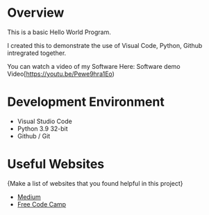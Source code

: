 # Overview
This is a basic Hello World Program.

I created this to demonstrate the use of Visual Code, Python, Github intregrated together. 

You can watch a video of my Software Here: Software demo Video[https://youtu.be/Pewe9hra1Eo)

# Development Environment
* Visual Studio Code
* Python 3.9 32-bit
* Github / Git



# Useful Websites

{Make a list of websites that you found helpful in this project}
* [Medium](https://blog.devgenius.io/git-and-github-tutorial-version-control-for-beginners-6dad1b862e45)
* [Free Code Camp](https://www.freecodecamp.org/news/git-and-github-the-basics/)
